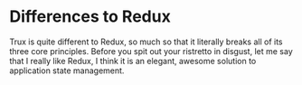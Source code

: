 # Differences to Redux

Trux is quite different to Redux, so much so that it literally breaks all of its three core principles. Before you spit out your ristretto in disgust, let me say that I really like Redux, I think it is an elegant, awesome solution to application state management. 

